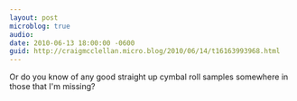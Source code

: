 ```yaml
---
layout: post
microblog: true
audio: 
date: 2010-06-13 18:00:00 -0600
guid: http://craigmcclellan.micro.blog/2010/06/14/t16163993968.html
---
```

Or do you know of any good straight up cymbal roll samples somewhere in those that I'm missing?
